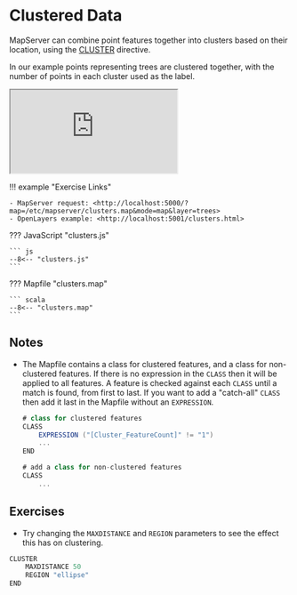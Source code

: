 # Clustered Data

MapServer can combine point features together into clusters based on their location, using the [CLUSTER](https://mapserver.org/mapfile/cluster.html)
directive. 

In our example points representing trees are clustered together, with the number of points in each cluster used as the label.

<div class="map">
  <iframe src="https://geographika.github.io/getting-started-with-mapserver-demo/clusters.html"></iframe>
</div>

!!! example "Exercise Links"

    - MapServer request: <http://localhost:5000/?map=/etc/mapserver/clusters.map&mode=map&layer=trees>
    - OpenLayers example: <http://localhost:5001/clusters.html>

??? JavaScript "clusters.js"

    ``` js
    --8<-- "clusters.js"
    ```

??? Mapfile "clusters.map"

    ``` scala
    --8<-- "clusters.map"
    ```

## Notes

- The Mapfile contains a class for clustered features, and a class for non-clustered features. If there is no expression
  in the `CLASS` then it will be applied to all features. A feature is checked against each `CLASS` until a match is found,
  from first to last. If you want to add a "catch-all" `CLASS` then add it last in the Mapfile without an `EXPRESSION`.

  ```scala
  # class for clustered features
  CLASS
      EXPRESSION ("[Cluster_FeatureCount]" != "1")
      ...
  END
  
  # add a class for non-clustered features
  CLASS
      ...
  ```

## Exercises

- Try changing the `MAXDISTANCE` and `REGION` parameters to see the effect this has on clustering. 

```scala
CLUSTER
    MAXDISTANCE 50
    REGION "ellipse"
END
```